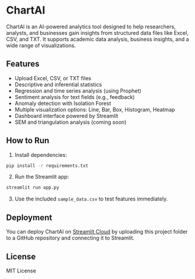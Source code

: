 # ChartAI

ChartAI is an AI-powered analytics tool designed to help researchers, analysts, and businesses gain insights from structured data files like Excel, CSV, and TXT. It supports academic data analysis, business insights, and a wide range of visualizations.

## Features

- Upload Excel, CSV, or TXT files
- Descriptive and inferential statistics
- Regression and time series analysis (using Prophet)
- Sentiment analysis for text fields (e.g., feedback)
- Anomaly detection with Isolation Forest
- Multiple visualization options: Line, Bar, Box, Histogram, Heatmap
- Dashboard interface powered by Streamlit
- SEM and triangulation analysis (coming soon)

## How to Run

1. Install dependencies:
```bash
pip install -r requirements.txt
```

2. Run the Streamlit app:
```bash
streamlit run app.py
```

3. Use the included `sample_data.csv` to test features immediately.

## Deployment

You can deploy ChartAI on [Streamlit Cloud](https://streamlit.io/cloud) by uploading this project folder to a GitHub repository and connecting it to Streamlit.

## License

MIT License
